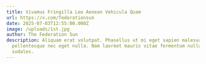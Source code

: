 ```yaml
---
title: Vivamus Fringilla Leo Aenean Vehicula Quam
url: https://x.com/federationsun
date: 2025-07-03T12:55:00.000Z
image: /uploads/1st.jpg
author: The Federation Sun
description: Aliquam erat volutpat. Phasellus ut mi eget sapien malesuada
  pellentesque nec eget nulla. Nam laoreet mauris vitae fermentum nullam
  sodales.
---
```

